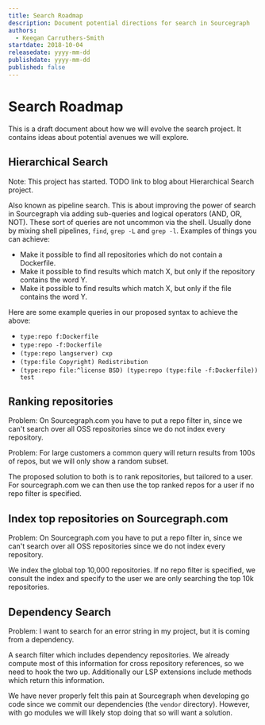 ```yaml
---
title: Search Roadmap
description: Document potential directions for search in Sourcegraph
authors:
  - Keegan Carruthers-Smith
startdate: 2018-10-04
releasedate: yyyy-mm-dd
publishdate: yyyy-mm-dd
published: false
---
```

# Search Roadmap

This is a draft document about how we will evolve the search project. It
contains ideas about potential avenues we will explore.

## Hierarchical Search

Note: This project has started. TODO link to blog about Hierarchical Search
project.

Also known as pipeline search. This is about improving the power of search in
Sourcegraph via adding sub-queries and logical operators (AND, OR, NOT). These
sort of queries are not uncommon via the shell. Usually done by mixing shell
pipelines, `find`, `grep -L` and `grep -l`. Examples of things you can achieve:

* Make it possible to find all repositories which do not contain a Dockerfile.
* Make it possible to find results which match X, but only if the repository contains the word Y.
* Make it possible to find results which match X, but only if the file contains the word Y.

Here are some example queries in our proposed syntax to achieve the above:

* `type:repo f:Dockerfile`
* `type:repo -f:Dockerfile`
* `(type:repo langserver) cxp`
* `(type:file Copyright) Redistribution`
* `(type:repo file:^license BSD) (type:repo (type:file -f:Dockerfile)) test`

## Ranking repositories

Problem: On Sourcegraph.com you have to put a repo filter in, since we can't
search over all OSS repositories since we do not index every repository.

Problem: For large customers a common query will return results from 100s of
repos, but we will only show a random subset.

The proposed solution to both is to rank repositories, but tailored to a
user. For sourcegraph.com we can then use the top ranked repos for a user if
no repo filter is specified.

## Index top repositories on Sourcegraph.com

Problem: On Sourcegraph.com you have to put a repo filter in, since we can't
search over all OSS repositories since we do not index every repository.

We index the global top 10,000 repositories. If no repo filter is specified,
we consult the index and specify to the user we are only searching the top 10k
repositories.

## Dependency Search

Problem: I want to search for an error string in my project, but it is coming
from a dependency.

A search filter which includes dependency repositories. We already compute
most of this information for cross repository references, so we need to hook
the two up. Additionally our LSP extensions include methods which return this
information.

We have never properly felt this pain at Sourcegraph when developing go code
since we commit our dependencies (the `vendor` directory). However, with go
modules we will likely stop doing that so will want a solution.
